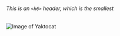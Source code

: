 ###### This is an `<h6>` header, which is the smallest

![Image of Yaktocat](https://octodex.github.com/images/yaktocat.png)
